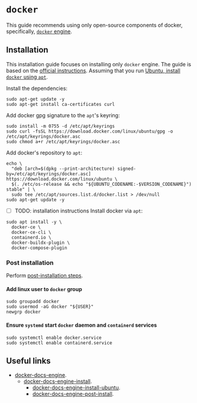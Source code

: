# `docker`

This guide recommends using only open-source components of docker, specifically, [`docker` engine][docker-docs-engine].

## Installation

This installation guide focuses on installing only `docker` engine. The guide is based on the [official instructions][docker-docs-engine-install]. Assuming that you run [Ubuntu, install `docker` using `apt`][docker-docs-engine-install-ubuntu].

Install the dependencies:

```shell
sudo apt-get update -y
sudo apt-get install ca-certificates curl
```

Add docker gpg signature to the `apt`'s keyring:

```
sudo install -m 0755 -d /etc/apt/keyrings
sudo curl -fsSL https://download.docker.com/linux/ubuntu/gpg -o /etc/apt/keyrings/docker.asc
sudo chmod a+r /etc/apt/keyrings/docker.asc
```

Add docker's repository to `apt`:

```shell
echo \
  "deb [arch=$(dpkg --print-architecture) signed-by=/etc/apt/keyrings/docker.asc] https://download.docker.com/linux/ubuntu \
  $(. /etc/os-release && echo "${UBUNTU_CODENAME:-$VERSION_CODENAME}") stable" | \
  sudo tee /etc/apt/sources.list.d/docker.list > /dev/null
sudo apt-get update -y
```

- [ ] TODO: installation instructions
Install docker via `apt`:

```shell
sudo apt install -y \
  docker-ce \
  docker-ce-cli \
  containerd.io \
  docker-buildx-plugin \
  docker-compose-plugin
```

### Post installation

Perform [post-installation steps][docker-docs-engine-post-install].

#### Add linux user to `docker` group

```shell
sudo groupadd docker
sudo usermod -aG docker "${USER}"
newgrp docker
```

#### Ensure `systemd` start `docker` daemon and `containerd` services

```shell
sudo systemctl enable docker.service
sudo systemctl enable containerd.service
```

## Useful links

- [docker-docs-engine][docker-docs-engine].
  - [docker-docs-engine-install][docker-docs-engine-install].
    - [docker-docs-engine-install-ubuntu][docker-docs-engine-install-ubuntu].
    - [docker-docs-engine-post-install][docker-docs-engine-post-install].

[docker-docs-engine]: https://docs.docker.com/engine/
[docker-docs-engine-install]: https://docs.docker.com/engine/install/
[docker-docs-engine-install-ubuntu]: https://docs.docker.com/engine/install/ubuntu/
[docker-docs-engine-post-install]: https://docs.docker.com/engine/install/linux-postinstall/

